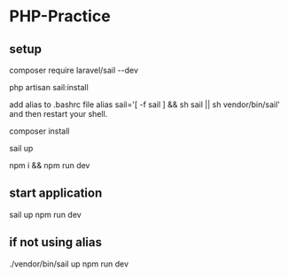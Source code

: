 # PHP-Practice

## setup
composer require laravel/sail --dev

php artisan sail:install

add alias to .bashrc file
alias sail='[ -f sail ] && sh sail || sh vendor/bin/sail'
and then restart your shell.

composer install

sail up 

npm i && npm run dev

## start application

sail up
npm run dev

## if not using alias
./vendor/bin/sail up
npm run dev

